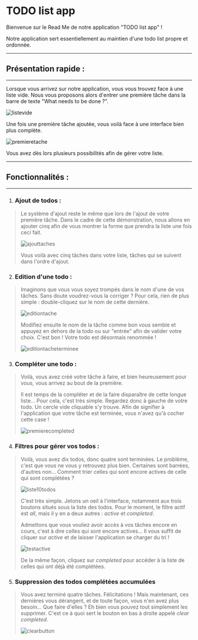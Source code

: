 # TODO list app

Bienvenue sur le Read Me de notre application "TODO list app" !

Notre application sert essentiellement au maintien d'une todo list propre et ordonnée.

****

## Présentation rapide :

****

Lorsque vous arrivez sur notre application, vous vous trouvez face à une liste vide. Nous vous proposons alors d'entrer une première tâche dans la barre de texte "What needs to be done ?".

![listevide](./images/accueil.jpg)

Une fois une première tâche ajoutée, vous voilà face à une interface bien plus complète.

![premieretache](./images/ajoutpremièretâche.jpg)

Vous avez dès lors plusieurs possibilités afin de gérer votre liste.

****

## Fonctionnalités :

****

1. ### Ajout de todos :

>Le système d'ajout reste le même que lors de l'ajout de votre première tâche. Dans le cadre de cette démonstration, nous allons en ajouter cinq afin de vous montrer la forme que prendra la liste une fois ceci fait.
>
>![ajouttaches](./images/ajoutdetâches.jpg)
>
>Vous voilà avec cinq tâches dans votre liste, tâches qui se suivent dans l'ordre d'ajout.

2. ### Edition d'une todo : 

>Imaginons que vous vous soyez trompés dans le nom d'une de vos tâches. Sans doute voudrez-vous la corriger ? Pour cela, rien de plus simple : double-cliquez sur le nom de cette dernière.
>
>![editiontache](./images/editionnomtâche.jpg)
>
>Modifiez ensuite le nom de la tâche comme bon vous semble et appuyez en dehors de la todo ou sur "entrée" afin de valider votre choix. C'est bon ! Votre todo est désormais renommée !
>
>![editiontacheterminee](./images/modificationnomtâche.jpg)

3. ### Compléter une todo :

>Voilà, vous avez créé votre tâche à faire, et bien heureusement pour vous, vous arrivez au bout de la première.
>
>Il est temps de la compléter et de la faire disparaître de cette longue liste... Pour cela, c'est très simple. Regardez donc à gauche de votre todo. Un cercle vide cliquable s'y trouve. Afin de signifier à l'application que votre tâche est terminée, vous n'avez qu'à cocher cette case !
>
>![premierecompleted](./images/premièretâchecomplétée.jpg)

4. ### Filtres pour gérer vos todos :

>Voilà, vous avez dix todos, donc quatre sont terminées. Le problème, c'est que vous ne vous y retrouvez plus bien. Certaines sont barrées, d'autres non... Comment trier celles qui sont encore actives de celle qui sont complétées ?
>
>![liste10todos](./images/liste10todos.jpg)
>
>C'est très simple. Jetons un oeil à l'interface, notamment aux trois boutons situés sous la liste des todos. Pour le moment, le filtre actif est *all*, mais il y en a deux autres : *active* et *completed*.
>
>Admettons que vous vouliez avoir accès à vos tâches encore en cours, c'est à dire celles qui sont encore actives... Il vous suffit de cliquer sur *active* et de laisser l'application se charger du tri !
>
>![testactive](./images/testactivetodos.jpg)
>
>De la même façon, cliquez sur *completed* pour accéder à la liste de celles qui ont déjà été complétées.

5. ### Suppression des todos complétées accumulées

>Vous avez terminé quatre tâches. Félicitations ! Mais maintenant, ces dernières vous dérangent, et de toute façon, vous n'en avez plus besoin... Que faire d'elles ? Eh bien vous pouvez tout simplement les supprimer. C'est ce à quoi sert le bouton en bas à droite appelé *clear completed*.
>
>![clearbutton](./images/testcompletedtodos.jpg)








